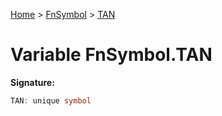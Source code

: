 [Home](../../../index.md) &gt; [FnSymbol](../../fnsymbol.md) &gt; [TAN](./tan.md)

# Variable FnSymbol.TAN


<b>Signature:</b>

```typescript
TAN: unique symbol
```
